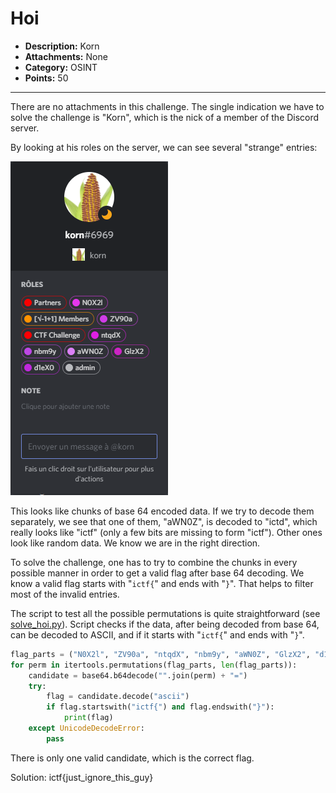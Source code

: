 # Hoi
- **Description:** Korn
- **Attachments:** None
- **Category:** OSINT
- **Points:** 50
---

There are no attachments in this challenge. The single indication we have to solve the challenge is "Korn", which is the nick of a member of the Discord server.

By looking at his roles on the server, we can see several "strange" entries:

![korn's roles](roles.png)

This looks like chunks of base 64 encoded data. If we try to decode them separately, we see that one of them, "aWN0Z", is decoded to "ictd", which really looks like "ictf" (only a few bits are missing to form "ictf"). Other ones look like random data. We know we are in the right direction.

To solve the challenge, one has to try to combine the chunks in every possible manner in order to get a valid flag after base 64 decoding. We know a valid flag starts with "`ictf{`" and ends with "`}`". That helps to filter most of the invalid entries.

The script to test all the possible permutations is quite straightforward (see [solve_hoi.py](solve_hoi.py)). Script checks if the data, after being decoded from base 64, can be decoded to ASCII, and if it starts with "`ictf{`" and ends with "`}`".

```python
flag_parts = ("N0X2l", "ZV90a", "ntqdX", "nbm9y", "aWN0Z", "GlzX2", "d1eX0")
for perm in itertools.permutations(flag_parts, len(flag_parts)):
    candidate = base64.b64decode("".join(perm) + "=")
    try:
        flag = candidate.decode("ascii")
        if flag.startswith("ictf{") and flag.endswith("}"):
            print(flag)
    except UnicodeDecodeError:
        pass
```

There is only one valid candidate, which is the correct flag.

Solution: ictf{just_ignore_this_guy}